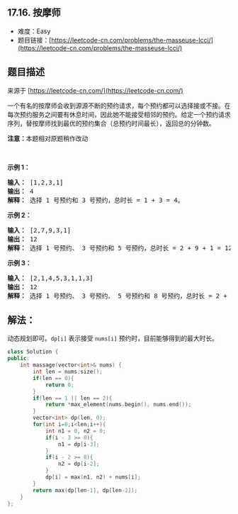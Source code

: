 ##  17.16. 按摩师

- 难度：Easy
- 题目链接：[https://leetcode-cn.com/problems/the-masseuse-lcci/](https://leetcode-cn.com/problems/the-masseuse-lcci/)


## 题目描述

来源于 [https://leetcode-cn.com/](https://leetcode-cn.com/)

<p>一个有名的按摩师会收到源源不断的预约请求，每个预约都可以选择接或不接。在每次预约服务之间要有休息时间，因此她不能接受相邻的预约。给定一个预约请求序列，替按摩师找到最优的预约集合（总预约时间最长），返回总的分钟数。</p>

<p><strong>注意：</strong>本题相对原题稍作改动</p>

<p>&nbsp;</p>

<p><strong>示例 1：</strong></p>

<pre><strong>输入：</strong> [1,2,3,1]
<strong>输出：</strong> 4
<strong>解释：</strong> 选择 1 号预约和 3 号预约，总时长 = 1 + 3 = 4。
</pre>

<p><strong>示例 2：</strong></p>

<pre><strong>输入：</strong> [2,7,9,3,1]
<strong>输出：</strong> 12
<strong>解释：</strong> 选择 1 号预约、 3 号预约和 5 号预约，总时长 = 2 + 9 + 1 = 12。
</pre>

<p><strong>示例 3：</strong></p>

<pre><strong>输入：</strong> [2,1,4,5,3,1,1,3]
<strong>输出：</strong> 12
<strong>解释：</strong> 选择 1 号预约、 3 号预约、 5 号预约和 8 号预约，总时长 = 2 + 4 + 3 + 3 = 12。
</pre>


## 解法：

动态规划即可。`dp[i]` 表示接受 `nums[i]` 预约时，目前能够得到的最大时长。

```c++
class Solution {
public:
    int massage(vector<int>& nums) {
        int len = nums.size();
        if(len == 0){
            return 0;
        }
        if(len == 1 || len == 2){
            return *max_element(nums.begin(), nums.end());
        }
        vector<int> dp(len, 0);
        for(int i=0;i<len;i++){
            int n1 = 0, n2 = 0;
            if(i - 3 >= 0){
                n1 = dp[i-3];
            }
            if(i - 2 >= 0){
                n2 = dp[i-2];
            }
            dp[i] = max(n1, n2) + nums[i];
        }
        return max(dp[len-1], dp[len-2]);
    }
};
```
